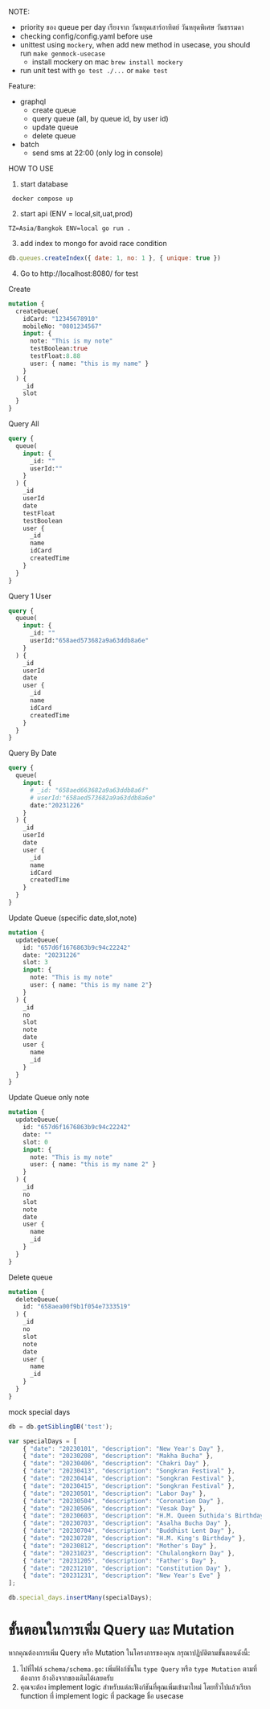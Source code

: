 NOTE:
- priority ของ queue per day เรียงจาก วันหยุดเสาร์อาทิตย์ วันหยุดพิเศษ วันธรรมดา
- checking config/config.yaml before use
- unittest using `mockery`, when add new method in usecase, you should run `make genmock-usecase`
  - install mockery on mac `brew install mockery`
- run unit test with `go test ./...` or `make test`

Feature:
- graphql
  - create queue
  - query queue (all, by queue id, by user id)
  - update queue
  - delete queue
- batch
  - send sms at 22:00 (only log in console)

HOW TO USE
1. start database
```shell
 docker compose up
```
2. start api (ENV = local,sit,uat,prod)
```shell
TZ=Asia/Bangkok ENV=local go run .
```
3. add index to mongo for avoid race condition
```javascript
db.queues.createIndex({ date: 1, no: 1 }, { unique: true })
```

4. Go to http://localhost:8080/ for test

Create
```graphql
mutation {
  createQueue(
    idCard: "12345678910"
    mobileNo: "0801234567"
    input: {
      note: "This is my note"
      testBoolean:true
      testFloat:8.88
      user: { name: "this is my name" }
    }
  ) {
    _id
    slot
  }
}

```

Query All
```graphql
query {
  queue(
    input: {
      _id: ""
      userId:""
    }
  ) {
    _id
    userId
    date
    testFloat
    testBoolean
    user {
      _id
      name
      idCard
      createdTime
    }
  }
}

```
Query 1 User
```graphql
query {
  queue(
    input: {
      _id: ""
      userId:"658aed573682a9a63ddb8a6e"
    }
  ) {
    _id
    userId
    date
    user {
      _id
      name
      idCard
      createdTime
    }
  }
}
```
Query By Date
```graphql
query {
  queue(
    input: {
      # _id: "658aed663682a9a63ddb8a6f"
      # userId:"658aed573682a9a63ddb8a6e"
      date:"20231226"
    }
  ) {
    _id
    userId
    date
    user {
      _id
      name
      idCard
      createdTime
    }
  }
}

```
Update Queue (specific date,slot,note) 
```graphql
mutation {
  updateQueue(
    id: "657d6f1676863b9c94c22242"
    date: "20231226"
    slot: 3
    input: {
      note: "This is my note"
      user: { name: "this is my name 2"}
    }
  ) {
    _id
    no
    slot
    note
    date
    user {
      name
      _id
    }
  }
}

```

Update Queue only note
```graphql
mutation {
  updateQueue(
    id: "657d6f1676863b9c94c22242"
    date: ""
    slot: 0
    input: {
      note: "This is my note"
      user: { name: "this is my name 2" }
    }
  ) {
    _id
    no
    slot
    note
    date
    user {
      name
      _id
    }
  }
}
```

Delete queue
```graphql
mutation {
  deleteQueue(
    id: "658aea00f9b1f054e7333519"
  ) {
    _id
    no
    slot
    note
    date
    user {
      name
      _id
    }
  }
}

```



mock special days
```javascript
db = db.getSiblingDB('test');

var specialDays = [
    { "date": "20230101", "description": "New Year's Day" },
    { "date": "20230208", "description": "Makha Bucha" },
    { "date": "20230406", "description": "Chakri Day" },
    { "date": "20230413", "description": "Songkran Festival" },
    { "date": "20230414", "description": "Songkran Festival" },
    { "date": "20230415", "description": "Songkran Festival" },
    { "date": "20230501", "description": "Labor Day" },
    { "date": "20230504", "description": "Coronation Day" },
    { "date": "20230506", "description": "Vesak Day" },
    { "date": "20230603", "description": "H.M. Queen Suthida's Birthday" },
    { "date": "20230703", "description": "Asalha Bucha Day" },
    { "date": "20230704", "description": "Buddhist Lent Day" },
    { "date": "20230728", "description": "H.M. King's Birthday" },
    { "date": "20230812", "description": "Mother's Day" },
    { "date": "20231023", "description": "Chulalongkorn Day" },
    { "date": "20231205", "description": "Father's Day" },
    { "date": "20231210", "description": "Constitution Day" },
    { "date": "20231231", "description": "New Year's Eve" }
];

db.special_days.insertMany(specialDays);
```

# ขั้นตอนในการเพิ่ม Query และ Mutation
หากคุณต้องการเพิ่ม Query หรือ Mutation ในโครงการของคุณ กรุณาปฏิบัติตามขั้นตอนดังนี้:
1. ไปที่ไฟล์ `schema/schema.go`: เพิ่มฟังก์ชันใน `type Query` หรือ `type Mutation` ตามที่ต้องการ อ้างอิงจากของเดิมได้เลยครับ
2. คุณจะต้อง implement logic สำหรับแต่ละฟังก์ชันที่คุณเพิ่มเข้ามาใหม่ โดยทั่วไปแล้วเรียก function ที่ implement logic ที่ package ชื่อ usecase
